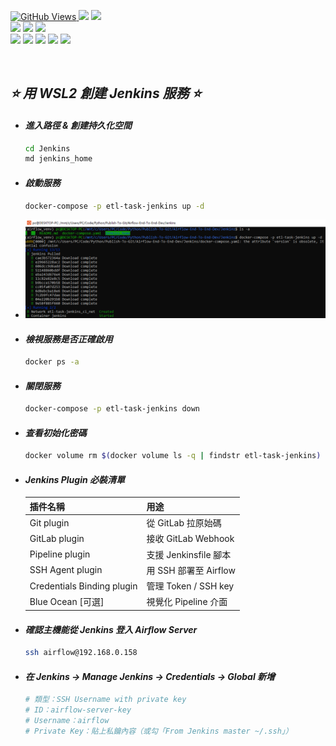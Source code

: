 <a href='https://github.com/Junwu0615/Airflow-End-To-End-Dev'><img alt='GitHub Views' src='https://views.whatilearened.today/views/github/Junwu0615/Airflow-End-To-End-Dev.svg'>
[![](https://img.shields.io/badge/Operating_System-Windows_10-blue.svg?style=plastic)](https://www.microsoft.com/zh-tw/software-download/windows10) 
[![](https://img.shields.io/badge/Project-Apache_Airflow-blue.svg?style=plastic)](https://github.com/Junwu0615/Airflow-End-To-End-Dev) <br>
[![](https://img.shields.io/badge/Technology-Python-yellow.svg?style=plastic)](https://github.com/Junwu0615/Airflow-End-To-End-Dev)
[![](https://img.shields.io/badge/Technology-Airflow-yellow.svg?style=plastic)](https://github.com/Junwu0615/Airflow-End-To-End-Dev)
[![](https://img.shields.io/badge/Technology-Docker-yellow.svg?style=plastic)](https://github.com/Junwu0615/Airflow-End-To-End-Dev) <br>
[![](https://img.shields.io/badge/Technology-GitLab-yellow.svg?style=plastic)](https://github.com/Junwu0615/Airflow-End-To-End-Dev)
[![](https://img.shields.io/badge/Technology-Jenkins-yellow.svg?style=plastic)](https://github.com/Junwu0615/Airflow-End-To-End-Dev)
[![](https://img.shields.io/badge/Technology-Grafana-yellow.svg?style=plastic)](https://github.com/Junwu0615/Airflow-End-To-End-Dev)
[![](https://img.shields.io/badge/Technology-Loki-yellow.svg?style=plastic)](https://github.com/Junwu0615/Airflow-End-To-End-Dev)
[![](https://img.shields.io/badge/Technology-ELK-yellow.svg?style=plastic)](https://github.com/Junwu0615/Airflow-End-To-End-Dev) <br>

<br>

## *⭐ 用 WSL2 創建 Jenkins 服務 ⭐*
- #### *進入路徑 & 創建持久化空間*
  ```bash
  cd Jenkins
  md jenkins_home
  ```

- #### *啟動服務*
  ```bash
  docker-compose -p etl-task-jenkins up -d
  ```
- ![PNG](../sample/jenkins_0.PNG)

- #### *檢視服務是否正確啟用*
  ```bash
  docker ps -a
  ```

- #### *關閉服務*
  ```bash
  docker-compose -p etl-task-jenkins down
  ```
  
- #### *查看初始化密碼*
  ```bash
  docker volume rm $(docker volume ls -q | findstr etl-task-jenkins)
  ```

- #### *Jenkins Plugin 必裝清單*
  | 插件名稱 | 用途 |
  | :-- | :-- |
  | Git plugin | 從 GitLab 拉原始碼 |
  | GitLab plugin| 接收 GitLab Webhook |
  | Pipeline plugin | 支援 Jenkinsfile 腳本 |
  | SSH Agent plugin | 用 SSH 部署至 Airflow |
  | Credentials Binding plugin | 管理 Token / SSH key |
  | Blue Ocean [可選] | 視覺化 Pipeline 介面 |

- #### *確認主機能從 Jenkins 登入 Airflow Server*
  ```bash
  ssh airflow@192.168.0.158
  ```
  
- #### *在 Jenkins → Manage Jenkins → Credentials → Global 新增*
  ```bash
  # 類型：SSH Username with private key
  # ID：airflow-server-key
  # Username：airflow
  # Private Key：貼上私鑰內容（或勾「From Jenkins master ~/.ssh」）
  ```